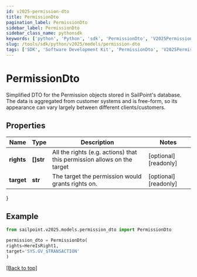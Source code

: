 ```yaml
---
id: v2025-permission-dto
title: PermissionDto
pagination_label: PermissionDto
sidebar_label: PermissionDto
sidebar_class_name: pythonsdk
keywords: ['python', 'Python', 'sdk', 'PermissionDto', 'V2025PermissionDto']
slug: /tools/sdk/python/v2025/models/permission-dto
tags: ['SDK', 'Software Development Kit', 'PermissionDto', 'V2025PermissionDto']
---
```


# PermissionDto

Simplified DTO for the Permission objects stored in SailPoint's database. The data is aggregated from customer systems and is free-form, so its appearance can vary largely between different clients/customers.

## Properties

| Name | Type | Description | Notes |
| --- | --- | --- | --- |
| **rights** | **[]str** | All the rights (e.g. actions) that this permission allows on the target | [optional] [readonly] |
| **target** | **str** | The target the permission would grants rights on. | [optional] [readonly] |

}

## Example

```python
from sailpoint.v2025.models.permission_dto import PermissionDto

permission_dto = PermissionDto(
rights=HereIsRight1,
target='SYS.GV_$TRANSACTION'
)

```

[[Back to top]](#)
